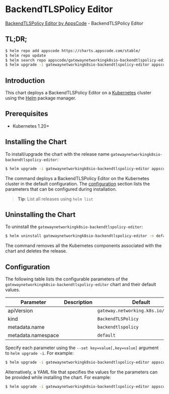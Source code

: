 # BackendTLSPolicy Editor

[BackendTLSPolicy Editor by AppsCode](https://appscode.com) - BackendTLSPolicy Editor

## TL;DR;

```bash
$ helm repo add appscode https://charts.appscode.com/stable/
$ helm repo update
$ helm search repo appscode/gatewaynetworkingk8sio-backendtlspolicy-editor --version=v0.22.0
$ helm upgrade -i gatewaynetworkingk8sio-backendtlspolicy-editor appscode/gatewaynetworkingk8sio-backendtlspolicy-editor -n default --create-namespace --version=v0.22.0
```

## Introduction

This chart deploys a BackendTLSPolicy Editor on a [Kubernetes](http://kubernetes.io) cluster using the [Helm](https://helm.sh) package manager.

## Prerequisites

- Kubernetes 1.20+

## Installing the Chart

To install/upgrade the chart with the release name `gatewaynetworkingk8sio-backendtlspolicy-editor`:

```bash
$ helm upgrade -i gatewaynetworkingk8sio-backendtlspolicy-editor appscode/gatewaynetworkingk8sio-backendtlspolicy-editor -n default --create-namespace --version=v0.22.0
```

The command deploys a BackendTLSPolicy Editor on the Kubernetes cluster in the default configuration. The [configuration](#configuration) section lists the parameters that can be configured during installation.

> **Tip**: List all releases using `helm list`

## Uninstalling the Chart

To uninstall the `gatewaynetworkingk8sio-backendtlspolicy-editor`:

```bash
$ helm uninstall gatewaynetworkingk8sio-backendtlspolicy-editor -n default
```

The command removes all the Kubernetes components associated with the chart and deletes the release.

## Configuration

The following table lists the configurable parameters of the `gatewaynetworkingk8sio-backendtlspolicy-editor` chart and their default values.

|     Parameter      | Description |                     Default                     |
|--------------------|-------------|-------------------------------------------------|
| apiVersion         |             | <code>gateway.networking.k8s.io/v1alpha3</code> |
| kind               |             | <code>BackendTLSPolicy</code>                   |
| metadata.name      |             | <code>backendtlspolicy</code>                   |
| metadata.namespace |             | <code>default</code>                            |


Specify each parameter using the `--set key=value[,key=value]` argument to `helm upgrade -i`. For example:

```bash
$ helm upgrade -i gatewaynetworkingk8sio-backendtlspolicy-editor appscode/gatewaynetworkingk8sio-backendtlspolicy-editor -n default --create-namespace --version=v0.22.0 --set apiVersion=gateway.networking.k8s.io/v1alpha3
```

Alternatively, a YAML file that specifies the values for the parameters can be provided while
installing the chart. For example:

```bash
$ helm upgrade -i gatewaynetworkingk8sio-backendtlspolicy-editor appscode/gatewaynetworkingk8sio-backendtlspolicy-editor -n default --create-namespace --version=v0.22.0 --values values.yaml
```
